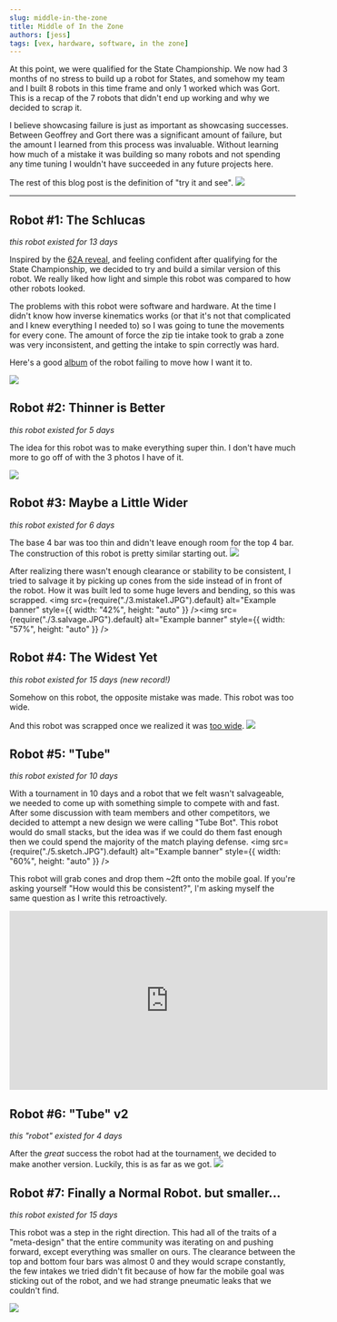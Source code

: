```yaml
---
slug: middle-in-the-zone
title: Middle of In the Zone
authors: [jess]
tags: [vex, hardware, software, in the zone]
---
```


At this point, we were qualified for the State Championship. We now had 3 months of no stress to build up a robot for States, and somehow my team and I built 8 robots in this time frame and only 1 worked which was Gort.  This is a recap of the 7 robots that didn't end up working and why we decided to scrap it.  

I believe showcasing failure is just as important as showcasing successes.  Between Geoffrey and Gort there was a significant amount of failure, but the amount I learned from this process was invaluable.  Without learning how much of a mistake it was building so many robots and not spending any time tuning I wouldn't have succeeded in any future projects here.

The rest of this blog post is the definition of "try it and see". 
![](banner.gif)

<!--truncate-->
---
## Robot #1: The Schlucas 
*this robot existed for 13 days*

Inspired by the [62A reveal](https://www.vexforum.com/t/62-early-season-reveal/43366), and feeling confident after qualifying for the State Championship, we decided to try and build a similar version of this robot.  We really liked how light and simple this robot was compared to how other robots looked.  

The problems with this robot were software and hardware.  At the time I didn't know how inverse kinematics works (or that it's not that complicated and I knew everything I needed to) so I was going to tune the movements for every cone.  The amount of force the zip tie intake took to grab a zone was very inconsistent, and getting the intake to spin correctly was hard.  

Here's a good [album](https://photos.app.goo.gl/FW2f4SJD36dUvdjHA) of the robot failing to move how I want it to.

![](1.banner.JPG)

## Robot #2: Thinner is Better
*this robot existed for 5 days*

The idea for this robot was to make everything super thin.  I don't have much more to go off of with the 3 photos I have of it.  

![](2.banner.JPG)

## Robot #3: Maybe a Little Wider
*this robot existed for 6 days*

The base 4 bar was too thin and didn't leave enough room for the top 4 bar.  The construction of this robot is pretty similar starting out.
![](3.banner.JPG)

After realizing there wasn't enough clearance or stability to be consistent, I tried to salvage it by picking up cones from the side instead of in front of the robot.  How it was built led to some huge levers and bending, so this was scrapped.
<img
  src={require("./3.mistake1.JPG").default}
  alt="Example banner"
  style={{ width: "42%", height: "auto" }}
/><img
  src={require("./3.salvage.JPG").default}
  alt="Example banner"
  style={{ width: "57%", height: "auto" }}
/>

## Robot #4: The Widest Yet
*this robot existed for 15 days (new record!)*

Somehow on this robot, the opposite mistake was made.  This robot was too wide.

And this robot was scrapped once we realized it was [too wide](https://photos.app.goo.gl/DroWQUHgZUwW2bti8).
![](4.banner.JPG)

## Robot #5: "Tube"
*this robot existed for 10 days*

With a tournament in 10 days and a robot that we felt wasn't salvageable, we needed to come up with something simple to compete with and fast.  After some discussion with team members and other competitors, we decided to attempt a new design we were calling "Tube Bot".  This robot would do small stacks, but the idea was if we could do them fast enough then we could spend the majority of the match playing defense. 
<img
  src={require("./5.sketch.JPG").default}
  alt="Example banner"
  style={{ width: "60%", height: "auto" }}
/>

This robot will grab cones and drop them ~2ft onto the mobile goal.  If you're asking yourself "How would this be consistent?", I'm asking myself the same question as I write this retroactively.  
<iframe width="560" height="315" src="https://www.youtube.com/embed/r4a08b07Xvw?si=zy-66ASxoDyFq9n8" title="YouTube video player" frameborder="0" allow="accelerometer; autoplay; clipboard-write; encrypted-media; gyroscope; picture-in-picture; web-share" allowfullscreen></iframe>


## Robot #6: "Tube" v2
*this "robot" existed for 4 days*  

After the *great* success the robot had at the tournament, we decided to make another version.  Luckily, this is as far as we got.
![](6.banner.JPG)

## Robot #7: Finally a Normal Robot.  but smaller...
*this robot existed for 15 days*  

This robot was a step in the right direction.  This had all of the traits of a "meta-design" that the entire community was iterating on and pushing forward, except everything was smaller on ours.  The clearance between the top and bottom four bars was almost 0 and they would scrape constantly, the few intakes we tried didn't fit because of how far the mobile goal was sticking out of the robot, and we had strange pneumatic leaks that we couldn't find. 

 ![](7.banner.JPG)